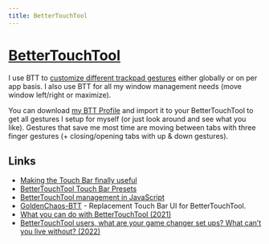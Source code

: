 ```yaml
---
title: BetterTouchTool
---
```


# [BetterTouchTool](https://folivora.ai)

I use BTT to [customize different trackpad gestures](https://medium.com/@nikitavoloboev/take-control-of-your-touchpad-on-macos-45c581f542e0#.7n1ye6vze) either globally or on per app basis. I also use BTT for all my window management needs (move window left/right or maximize).

You can download [my BTT Profile](https://www.dropbox.com/s/6qai74hb1ptoerd/Main.bttpreset?dl=0) and import it to your BetterTouchTool to get all gestures I setup for myself (or just look around and see what you like). Gestures that save me most time are moving between tabs with three finger gestures (+ closing/opening tabs with up & down gestures).

<!-- I also use BTT to modify my TouchBar. Here is how it looks:

![](https://i.imgur.com/i5obomu.png)
 -->
<!-- It shows, from left to right:

1. Current or next events in [my Calendar](fantastical.md)
2. Current time, day and month number
3. Battery percentage

Can easily tell that it's an all day event as it won't have time stamps shown below the event title.
 -->

## Links

- [Making the Touch Bar finally useful](http://vas3k.com/blog/touchbar/)
- [BetterTouchTool Touch Bar Presets](https://github.com/vas3k/btt-touchbar-presets)
- [BetterTouchTool management in JavaScript](https://github.com/Worie/btt)
- [GoldenChaos-BTT](https://goldenchaos.net/goldenchaos-btt.html) - Replacement Touch Bar UI for BetterTouchTool.
- [What you can do with BetterTouchTool (2021)](https://www.reddit.com/r/MacOS/comments/nke8g6/bettertouchtool_is_one_of_the_most_worthit/)
- [BetterTouchTool users, what are your game changer set ups? What can’t you live without? (2022)](https://www.reddit.com/r/macapps/comments/vi6g1c/bettertouchtool_users_what_are_your_game_changer/)
